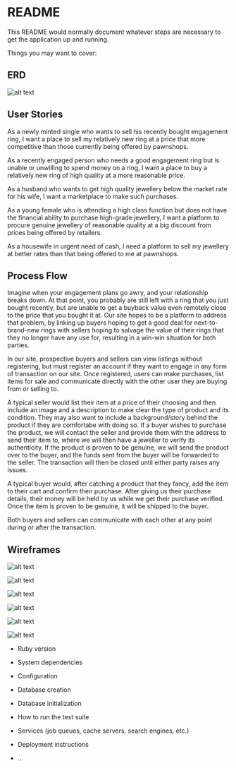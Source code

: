 # README

This README would normally document whatever steps are necessary to get the
application up and running.

Things you may want to cover:
## ERD

![alt text](https://github.com/empludo/project-3/blob/master/erd.png)

## User Stories
As a newly minted single who wants to sell his recently bought engagement ring, I want a place to sell my relatively new ring at a price that more competitive than those currently being offered by pawnshops.

As a recently engaged person who needs a good engagement ring but is unable or unwilling to spend money on a ring, I want a place to buy a relatively new ring of high quality at a more reasonable price.

As a husband who wants to get high quality jewellery below the market rate for his wife, I want a marketplace to make such purchases.

As a young female who is attending a high class function but does not have the financial ability to purchase high-grade jewellery, I want a platform to procure genuine jewellery of reasonable quality at a big discount from prices being offered by retailers.

As a housewife in urgent need of cash, I need a platform to sell my jewellery at better rates than that being offered to me at pawnshops.


## Process Flow
Imagine when your engagement plans go awry, and your relationship breaks down. At that point, you probably are still left with a ring that you just bought recently, but are unable to get a buyback value even remotely close to the price that you bought it at. Our site hopes to be a platform to address that problem, by linking up buyers hoping to get a good deal for next-to-brand-new rings with sellers hoping to salvage the value of their rings that they no longer have any use for, resulting in a win-win situation for both parties.

In our site, prospective buyers and sellers can view listings without registering, but must register an account if they want to engage in any form of transaction on our site. Once registered, users can make purchases, list items for sale and communicate directly with the other user they are buying from or selling to.

A typical seller would list their item at a price of their choosing and then include an image and a description to make clear the type of product and its condition. They may also want to include a background/story behind the product if they are comfortabe with doing so. If a buyer wishes to purchase the product, we will contact the seller and provide them with the address to send their item to, where we will then have a jeweller to verify its authenticity. If the product is proven to be genuine, we will send the product over to the buyer, and the funds sent from the buyer will be forwarded to the seller. The transaction will then be closed until either party raises any issues.

A typical buyer would, after catching a product that they fancy, add the item to their cart and confirm their purchase. After giving us their purchase details, their money will be held by us while we get their purchase verified. Once the item is proven to be genuine, it will be shipped to the buyer.

Both buyers and sellers can communicate with each other at any point during or after the transaction.

## Wireframes
![alt text](https://github.com/empludo/project-3/blob/master/app/assets/images/home.png)

![alt text](https://github.com/empludo/project-3/blob/master/app/assets/images/about.png)

![alt text](https://github.com/empludo/project-3/blob/master/app/assets/images/store.png)

![alt text](https://github.com/empludo/project-3/blob/master/app/assets/images/uploaditem.png)

![alt text](https://github.com/empludo/project-3/blob/master/app/assets/images/register.png)

![alt text](https://github.com/empludo/project-3/blob/master/app/assets/images/login.png)




* Ruby version

* System dependencies

* Configuration

* Database creation

* Database initialization

* How to run the test suite

* Services (job queues, cache servers, search engines, etc.)

* Deployment instructions

* ...
